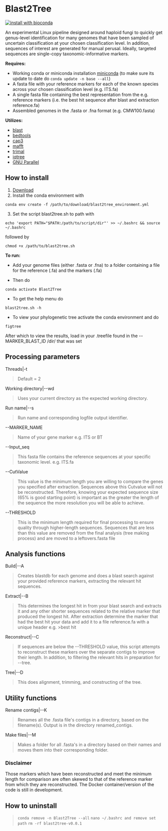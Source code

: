 # Blast2Tree

[![install with bioconda](https://img.shields.io/badge/install%20with-bioconda-brightgreen.svg?style=flat)](https://bioconda.github.io/)

An experimental Linux pipeline designed around haploid fungi to quickly get genus-level identification for many genomes that have been sampled of uncertain classification at your chosen classification level. In addition, sequences of interest are generated for manual perusal. Ideally, targeted sequences are single-copy taxonomic-informative markers.

**Requires:**
- Working conda or miniconda installation [miniconda](https://www.anaconda.com/download/success) (to make sure its update to date do `conda update -n base --all`)
- A fasta file with your reference markers for each of the known species across your chosen classification level (e.g. ITS.fa)
- A single fasta file containing the best representation from the e.g. reference markers (i.e. the best hit sequence after blast and extraction reference.fa)
- Assembled genomes in the .fasta or .fna format (e.g. CMW100.fasta)

**Utilizes:**
- [blast](https://anaconda.org/bioconda/blast) 
- [bedtools](https://anaconda.org/bioconda/bedtools)
- [cap3](https://anaconda.org/bioconda/cap3)
- [mafft](https://anaconda.org/bioconda/mafft)
- [trimal](https://anaconda.org/bioconda/trimal)
- [iqtree](https://anaconda.org/bioconda/iqtree)
- [GNU Parallel](https://anaconda.org/conda-forge/parallel)

## How to install
1) [Download](https://github.com/CallinCeriani/blast2tree/releases)
2) Install the conda environment with
```
conda env create -f /path/to/download/blast2tree_environment.yml
```
3) Set the script blast2tree.sh to path with
```
echo 'export PATH="$PATH:/path/to/script/dir"' >> ~/.bashrc && source ~/.bashrc
```
followed by
```
chmod +x /path/to/blast2tree.sh
```

**To run:**
- Add your genome files (either .fasta or .fna) to a folder containing a file for the reference (.fa) and the markers (.fa)
  
- Then do
```
conda activate Blast2Tree
```
  
- To get the help menu do
```
blast2tree.sh -h
```

- To view your phylogenetic tree activate the conda environment and do
```
figtree
```
After which to view the results, load in your .treefile found in the --MARKER_BLAST_ID /dir/ that was set

## Processing parameters

Threads|-t
> Default = 2

Working directory|--wd 
> Uses your current directory as the expected working directory.

Run name|--s
> Run name and corresponding logfile output identifier.

--MARKER_NAME
> Name of your gene marker e.g. ITS or BT

--Input_seq
> This fasta file contains the reference sequences at your specific taxonomic level. e.g. ITS.fa

--CutValue 
> This value is the minimum length you are willing to compare the genes you specified after extraction. Sequences above this Cutvalue will not be reconstructed. Therefore, knowing your expected sequence size (65% is good starting point) is important as the greater the length of the sequence the more resolution you will be able to achieve.

 --THRESHOLD
> This is the minimum length required for final processing to ensure quality through higher-length sequences. Sequences that are less than this value are removed from the final analysis (tree making process) and are moved to a leftovers.fasta file

## Analysis functions

Build|--A
> Creates blastdb for each genome and does a blast search against your provided reference markers, extracting the relevant hit sequences.

Extract|--B
> This determines the longest hit in from your blast search and extracts it and any other shorter sequences related to the relative marker that produced the longest hit. After extraction determine the marker that had the best hit your data and add it to a file reference.fa with a unique header e.g. >best hit

Reconstruct|--C
> If sequences are below the --THRESHOLD value, this script attempts to reconstruct these markers over the separate contigs to improve their length. In addition, to filtering the relevant hits in preparation for --tree.

Tree|--D
> This does alignment, trimming, and constructing of the tree.

## Utility functions
Rename contigs|--K
> Renames all the .fasta file's contigs in a directory, based on the filename(s). Output is in the directory renamed_contigs.

Make files|--M
> Makes a folder for all .fasta's in a directory based on their names and moves them into their corresponding folder.

### Disclaimer
Those markers which have been reconstructed and meet the minimum length for comparison are often skewed to that of the reference marker from which they are reconstructed. The Docker container/version of the code is still in development.

## How to uninstall
> `conda remove -n Blast2Tree --all` 
> `nano ~/.bashrc and remove set path`
> `rm -rf blast2tree-v0.0.1` 
